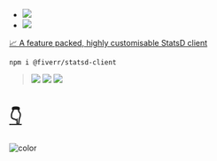 - [![](/assets/sre.svg)](/?id=main)
- [![](/assets/fiverr.svg)](/?id=main)

[📈 A feature packed, highly customisable StatsD client](/?id=main)

`npm i @fiverr/statsd-client`

> [![](https://img.shields.io/npm/v/@fiverr/statsd-client.svg?logo=npm)](https://www.npmjs.com/package/@fiverr/statsd-client) [![](https://circleci.com/gh/fiverr/node-statsd-client.svg?style=svg)](https://circleci.com/gh/fiverr/workflows/node-statsd-client) [![](https://img.shields.io/github/last-commit/fiverr/node-statsd-client?label=comitted&logo=github)](https://github.com/fiverr/node-statsd-client/commits/master)

# [👇](/?id=main)

![color](#1dbf73)
